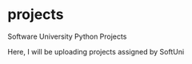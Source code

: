# projects
Software University Python Projects

Here, I will be uploading projects assigned by SoftUni
